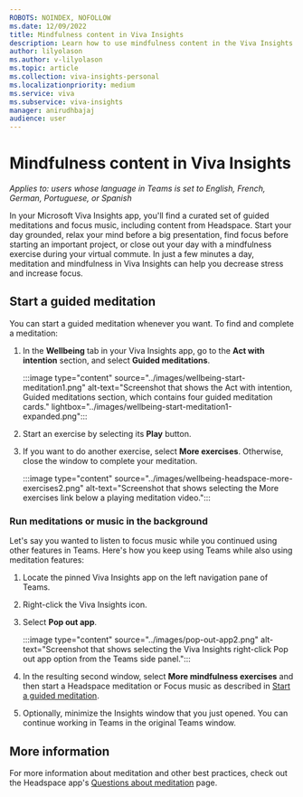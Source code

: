 ```yaml
---
ROBOTS: NOINDEX, NOFOLLOW
ms.date: 12/09/2022
title: Mindfulness content in Viva Insights
description: Learn how to use mindfulness content in the Viva Insights app
author: lilyolason
ms.author: v-lilyolason
ms.topic: article
ms.collection: viva-insights-personal
ms.localizationpriority: medium 
ms.service: viva
ms.subservice: viva-insights
manager: anirudhbajaj
audience: user
---
```


# Mindfulness content in Viva Insights

*Applies to: users whose language in Teams is set to English, French, German, Portuguese, or Spanish*

In your Microsoft Viva Insights app, you'll find a curated set of guided meditations and focus music, including content from Headspace. Start your day grounded, relax your mind before a big presentation, find focus before starting an important project, or close out your day with a mindfulness exercise during your virtual commute. In just a few minutes a day, meditation and mindfulness in Viva Insights can help you decrease stress and increase focus. 

## Start a guided meditation

You can start a guided meditation whenever you want. To find and complete a meditation:

1. In the **Wellbeing** tab in your Viva Insights app, go to the **Act with intention** section, and select **Guided meditations**.


    :::image type="content" source="../images/wellbeing-start-meditation1.png" alt-text="Screenshot that shows the Act with intention, Guided meditations section, which contains four guided meditation cards." lightbox="../images/wellbeing-start-meditation1-expanded.png":::

1. Start an exercise by selecting its **Play** button.
1. If you want to do another exercise, select **More exercises**. Otherwise, close the window to complete your meditation.

    :::image type="content" source="../images/wellbeing-headspace-more-exercises2.png" alt-text="Screenshot that shows selecting the More exercises link below a playing meditation video.":::

### Run meditations or music in the background 

Let's say you wanted to listen to focus music while you continued using other features in Teams. Here's how you keep using Teams while also using meditation features: 

1. Locate the pinned Viva Insights app on the left navigation pane of Teams.

2. Right-click the Viva Insights icon.

3. Select **Pop out app**.

    :::image type="content" source="../images/pop-out-app2.png" alt-text="Screenshot that shows selecting the Viva Insights right-click Pop out app option from the Teams side panel.":::

4. In the resulting second window, select **More mindfulness exercises** and then start a Headspace meditation or Focus music as described in [Start a guided meditation](#start-a-guided-meditation).

5. Optionally, minimize the Insights window that you just opened. You can continue working in Teams in the original Teams window.

## More information

For more information about meditation and other best practices, check out the Headspace app's [Questions about meditation](https://www.headspace.com/meditation-101/faq) page.

